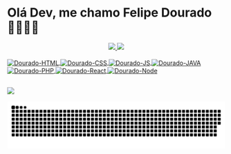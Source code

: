 # Olá Dev, me chamo Felipe Dourado👨🏻‍💻🤙

<div align="center">
  <a href="https://github.com/FS-Dourado">
  <img height="180em" src="https://github-readme-stats.vercel.app/api?username=fs-dourado&show_icons=true&theme=tokyonight"/>
  <img height="180em" src="https://github-readme-stats.vercel.app/api/top-langs/?username=fs-dourado&layout=compact&langs_count=7&theme=tokyonight"/>
</div>
 
<div  style="display: inline_block"><br/>
<img align="center" alt="Dourado-HTML" height="30" width="40" src="https://cdn.jsdelivr.net/gh/devicons/devicon/icons/html5/html5-original.svg" />
<img align="center" alt="Dourado-CSS" height="30" widht="40" src="https://cdn.jsdelivr.net/gh/devicons/devicon/icons/css3/css3-original.svg" />
<img align="center" alt="Dourado-JS" height="30" width="40" src="https://cdn.jsdelivr.net/gh/devicons/devicon/icons/javascript/javascript-plain.svg" />
<img align="center" alt="Dourado-JAVA" height="30" width="40" src="https://cdn.jsdelivr.net/gh/devicons/devicon/icons/java/java-plain-wordmark.svg" />
<img align="center" alt="Dourado-PHP" height="30" width="40" src="https://cdn.jsdelivr.net/gh/devicons/devicon/icons/php/php-original.svg" />
<img align="center" alt="Dourado-React" height="30" width="40" src="https://cdn.jsdelivr.net/gh/devicons/devicon/icons/react/react-original.svg" />
<img align="center" alt="Dourado-Node" height="30" widht="40" src="https://cdn.jsdelivr.net/gh/devicons/devicon/icons/nodejs/nodejs-original.svg" /> 
</div> 

  ##
 <a href="mailto:contatofelipedourado@gmail.com"><img src="https://img.shields.io/badge/Gmail-D14836?style=for-the-badge&logo=gmail&logoColor=white" target="_blank"></a>
    
  ![Snake animation](https://github.com/FS-Dourado/FS-Dourado/blob/output/github-contribution-grid-snake.svg)
 
 
